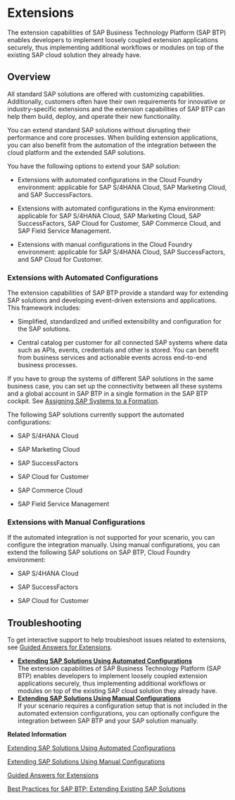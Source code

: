 <!-- loio08b1effc53634890a525f945017e2edc -->

# Extensions

The extension capabilities of SAP Business Technology Platform \(SAP BTP\) enables developers to implement loosely coupled extension applications securely, thus implementing additional workflows or modules on top of the existing SAP cloud solution they already have.



<a name="loio08b1effc53634890a525f945017e2edc__section_cl5_p4h_q3b"/>

## Overview

All standard SAP solutions are offered with customizing capabilities. Additionally, customers often have their own requirements for innovative or industry-specific extensions and the extension capabilities of SAP BTP can help them build, deploy, and operate their new functionality.

You can extend standard SAP solutions without disrupting their performance and core processes. When building extension applications, you can also benefit from the automation of the integration between the cloud platform and the extended SAP solutions.

You have the following options to extend your SAP solution:

-   Extensions with automated configurations in the Cloud Foundry environment: applicable for SAP S/4HANA Cloud, SAP Marketing Cloud, and SAP SuccessFactors.

-   Extensions with automated configurations in the Kyma environment: applicable for SAP S/4HANA Cloud, SAP Marketing Cloud, SAP SuccessFactors, SAP Cloud for Customer, SAP Commerce Cloud, and SAP Field Service Management.

-   Extensions with manual configurations in the Cloud Foundry environment: applicable for SAP S/4HANA Cloud, SAP SuccessFactors, and SAP Cloud for Customer.




### Extensions with Automated Configurations

The extension capabilities of SAP BTP provide a standard way for extending SAP solutions and developing event-driven extensions and applications. This framework includes:

-   Simplified, standardized and unified extensibility and configuration for the SAP solutions.

-   Central catalog per customer for all connected SAP systems where data such as APIs, events, credentials and other is stored. You can benefit from business services and actionable events across end-to-end business processes.


If you have to group the systems of different SAP solutions in the same business case, you can set up the connectivity between all these systems and a global account in SAP BTP in a single formation in the SAP BTP cockpit. See [Assigning SAP Systems to a Formation](Assigning_SAP_Systems_to_a_Formation_68b04fa.md).

The following SAP solutions currently support the automated configurations:

-   SAP S/4HANA Cloud

-   SAP Marketing Cloud

-   SAP SuccessFactors

-   SAP Cloud for Customer

-   SAP Commerce Cloud

-   SAP Field Service Management




### Extensions with Manual Configurations

If the automated integration is not supported for your scenario, you can configure the integration manually. Using manual configurations, you can extend the following SAP solutions on SAP BTP, Cloud Foundry environment:

-   SAP S/4HANA Cloud

-   SAP SuccessFactors

-   SAP Cloud for Customer




<a name="loio08b1effc53634890a525f945017e2edc__section_gqf_qqq_tkb"/>

## Troubleshooting

To get interactive support to help troubleshoot issues related to extensions, see [Guided Answers for Extensions](https://ga.support.sap.com/dtp/viewer/#/tree/2065/actions/26547:28984).

-   **[Extending SAP Solutions Using Automated Configurations](Extending_SAP_Solutions_Using_Automated_Configurations_346864d.md "The extension capabilities of SAP Business Technology Platform (SAP BTP) enables
		developers to implement loosely coupled extension applications securely, thus implementing
		additional workflows or modules on top of the existing SAP cloud solution they already
		have.")**  
The extension capabilities of SAP Business Technology Platform \(SAP BTP\) enables developers to implement loosely coupled extension applications securely, thus implementing additional workflows or modules on top of the existing SAP cloud solution they already have.
-   **[Extending SAP Solutions Using Manual Configurations](Extending_SAP_Solutions_Using_Manual_Configurations_2d745ae.md "If your scenario requires a configuration setup that is not included in the automated
		extension configurations, you can optionally configure the integration between SAP BTP and your SAP solution
		manually.")**  
If your scenario requires a configuration setup that is not included in the automated extension configurations, you can optionally configure the integration between SAP BTP and your SAP solution manually.

**Related Information**  


[Extending SAP Solutions Using Automated Configurations](Extending_SAP_Solutions_Using_Automated_Configurations_346864d.md "The extension capabilities of SAP Business Technology Platform (SAP BTP) enables developers to implement loosely coupled extension applications securely, thus implementing additional workflows or modules on top of the existing SAP cloud solution they already have.")

[Extending SAP Solutions Using Manual Configurations](Extending_SAP_Solutions_Using_Manual_Configurations_2d745ae.md "If your scenario requires a configuration setup that is not included in the automated extension configurations, you can optionally configure the integration between SAP BTP and your SAP solution manually.")

[Guided Answers for Extensions](https://ga.support.sap.com/dtp/viewer/#/tree/2065/actions/26547:28984)

[Best Practices for SAP BTP: Extending Existing SAP Solutions](https://help.sap.com/viewer/df50977d8bfa4c9a8a063ddb37113c43/Cloud/en-US/40aa23277c7346a0a68de2f4c8b73e1c.html)

